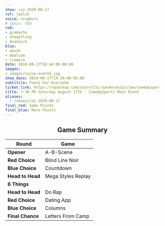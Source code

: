 ```yaml
---
show: csz-2019-08-17
ref: jwelch
voice: ncogburn
# janis: tbd
red:
- gcamacho
- ahempfling
- dvankirk
blue:
- abush
- mbalcom
- cromero
date: 2019-08-17T16:44:08-06:00
images:
- images/cszsa-event6.jpg
show_date: 2019-08-17T19:30:00-05:00
subtitile: Funny For Everyone
ticket_link: https://squareup.com/store/CSz-SanAntonio/item/comedysportz-saturday-august-th-1
title: 7:30 PM Saturday August 17th - ComedySportz Main Event
aliases:
  - /shows/csz-2019-08-17
final_red: Some Points
final_blue: More Points
---
```


<center>

## Game Summary

| **Round** | **Game** |
|--------------|------|
| **Opener**       |A-B-Scene|
| **Red Choice**   |Blind Line Noir|
| **Blue Choice**  |Countdown|
| **Head to Head** |Mega Styles Replay|
| **6 Things**     |      |
| **Head to Head** |Do Rap|
| **Red Choice**   |Dating App|
| **Blue Choice**  |Columns|
| **Final Chance** |Letters From Camp|


</center>
